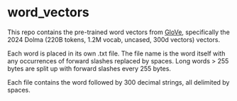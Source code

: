 # word_vectors

This repo contains the pre-trained word vectors from [GloVe](https://nlp.stanford.edu/projects/glove/), specifically the 2024 Dolma (220B tokens, 1.2M vocab, uncased, 300d vectors) vectors.

Each word is placed in its own .txt file. The file name is the word itself with any occurrences of forward slashes replaced by spaces. Long words > 255 bytes are split up with forward slashes every 255 bytes.

Each file contains the word followed by 300 decimal strings, all delimited by spaces.
